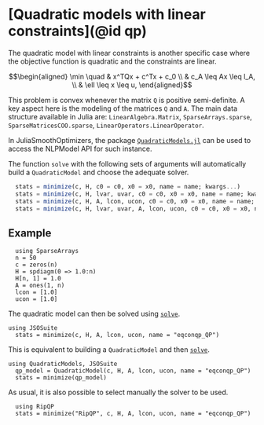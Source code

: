 # [Quadratic models with linear constraints](@id qp)

The quadratic model with linear constraints is another specific case where the objective function is quadratic and the constraints are linear.

```math
\begin{aligned}
\min \quad &  x^TQx + c^Tx + c_0  \\
& c_A \leq Ax \leq l_A, \\
& \ell \leq x \leq u,
\end{aligned}
```

This problem is convex whenever the matrix `Q` is positive semi-definite. A key aspect here is the modeling of the matrices `Q` and `A`. 
The main data structure available in Julia are: `LinearAlgebra.Matrix`, `SparseArrays.sparse`, `SparseMatricesCOO.sparse`, `LinearOperators.LinearOperator`.

In JuliaSmoothOptimizers, the package [`QuadraticModels.jl`](https://github.com/JuliaSmoothOptimizers/QuadraticModels.jl) can be used to access the NLPModel API for such instance.

The function `solve` with the following sets of arguments will automatically build a `QuadraticModel` and choose the adequate solver.

```julia
  stats = minimize(c, H, c0 = c0, x0 = x0, name = name; kwargs...)
  stats = minimize(c, H, lvar, uvar, c0 = c0, x0 = x0, name = name; kwargs...)
  stats = minimize(c, H, A, lcon, ucon, c0 = c0, x0 = x0, name = name; kwargs...)
  stats = minimize(c, H, lvar, uvar, A, lcon, ucon, c0 = c0, x0 = x0, name = name; kwargs...)
```

## Example

```@example ex1
  using SparseArrays
  n = 50
  c = zeros(n)
  H = spdiagm(0 => 1.0:n)
  H[n, 1] = 1.0
  A = ones(1, n)
  lcon = [1.0]
  ucon = [1.0]
```

The quadratic model can then be solved using [`solve`](@ref).

```@example ex1
using JSOSuite
  stats = minimize(c, H, A, lcon, ucon, name = "eqconqp_QP")
```

This is equivalent to building a `QuadraticModel` and then [`solve`](@ref).

```@example ex1
using QuadraticModels, JSOSuite
  qp_model = QuadraticModel(c, H, A, lcon, ucon, name = "eqconqp_QP")
  stats = minimize(qp_model)
```

As usual, it is also possible to select manually the solver to be used.

```@example ex1
  using RipQP
  stats = minimize("RipQP", c, H, A, lcon, ucon, name = "eqconqp_QP")
```
